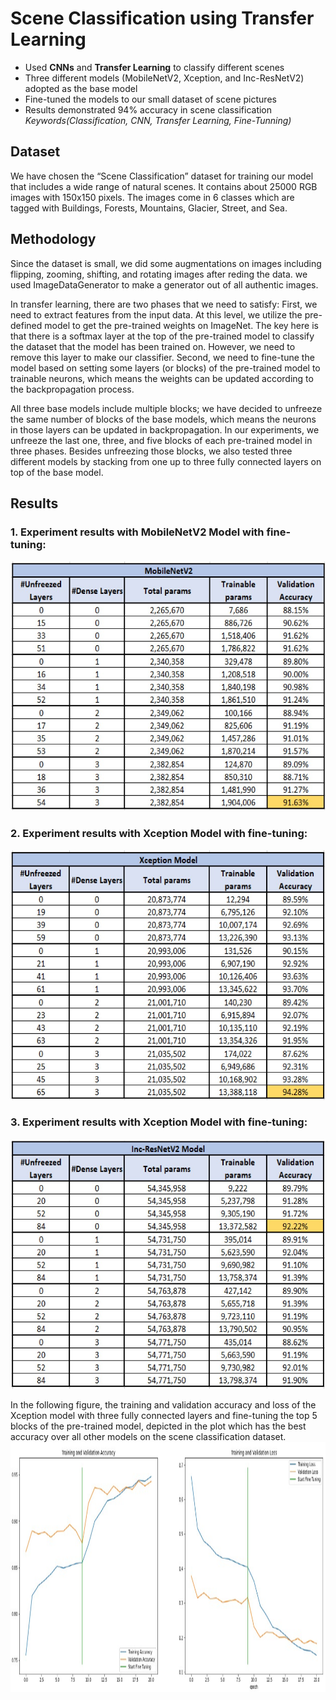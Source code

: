 # Scene Classification using Transfer Learning
* Used **CNNs** and **Transfer Learning** to classify different scenes
* Three different models (MobileNetV2, Xception, and Inc-ResNetV2) adopted as the base model
* Fine-tuned the models to our small dataset of scene pictures
* Results demonstrated 94% accuracy in scene classification
<br>_Keywords(Classification, CNN, Transfer Learning, Fine-Tunning)_

## Dataset
We have chosen the “Scene Classification” dataset for training our model that includes a wide range of natural scenes. It contains about 25000 RGB images with 150x150 pixels. The images come in 6 classes which are tagged with Buildings, Forests, Mountains, Glacier, Street, and Sea.

## Methodology
Since the dataset is small, we did some augmentations on images including flipping, zooming, shifting, and rotating images after reding the data. we used ImageDataGenerator to make a generator out of all authentic images.

In transfer learning, there are two phases that we need to satisfy:
First, we need to extract features from the input data. At this level, we utilize the pre-defined model to get the pre-trained weights on ImageNet. The key here is that there is a softmax layer at the top of the pre-trained model to classify the dataset that the model has been trained on. However, we need to remove this layer to make our classifier. 
Second, we need to fine-tune the model based on setting some layers (or blocks) of the pre-trained model to trainable neurons, which means the weights can be updated according to the backpropagation process.

All three base models include multiple blocks; we have decided to unfreeze the same number of blocks of the base models, which means the neurons in those layers can be updated in backpropagation. In our experiments, we unfreeze the last one, three, and five blocks of each pre-trained model in three phases. Besides unfreezing those blocks, we also tested three different models by stacking from one up to three fully connected layers on top of the base model.

## Results
### 1. Experiment results with MobileNetV2 Model with fine-tuning:
<img src="https://github.com/saeidesm/scene-classification-transfer-learning/blob/main/results-img/MobileNetV2.jpg" width="600" height="400" />

### 2. Experiment results with Xception Model with fine-tuning:
<img src="https://github.com/saeidesm/scene-classification-transfer-learning/blob/main/results-img/Xception.jpg" width="600" height="400" />

### 3. Experiment results with Xception Model with fine-tuning:
<img src="https://github.com/saeidesm/scene-classification-transfer-learning/blob/main/results-img/Inc-ResNetV2.jpg" width="600" height="400" />

In the following figure, the training and validation accuracy and loss of the Xception model with three fully connected layers and fine-tuning the top 5 blocks of the pre-trained model, depicted in the plot which has the best accuracy over all other models on the scene classification dataset.
<img src="https://github.com/saeidesm/scene-classification-transfer-learning/blob/main/results-img/best-result.jpg" width="1000" height="400" />

